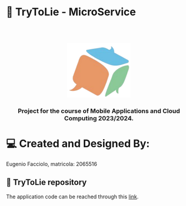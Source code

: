 # 🎲 TryToLie - MicroService
<br />
<br />
<p align="center">
    <img src="assets/logo_trytolie.png" alt="TryToLie Logo" height="150">
  </a>
  
  <h3 align="center"> Project for the course of Mobile Applications and Cloud Computing 2023/2024. </h3>
</p>


# 💻 Created and Designed By:

Eugenio Facciolo, matricola: 2065516


## 📱 TryToLie repository 

The application code can be reached through this <a href="https://github.com/EFProject/TryToLie-MACC">link</a>.







